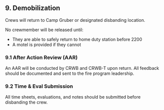 ## 9. Demobilization

Crews will return to Camp Gruber or designated disbanding location.

No crewmember will be released until:
- They are able to safely return to home duty station before 2200
- A motel is provided if they cannot

### 9.1 After Action Review (AAR)

An AAR will be conducted by CRWB and CRWB-T upon return. All feedback should be documented and sent to the fire program leadership.

### 9.2 Time & Eval Submission

All time sheets, evaluations, and notes should be submitted before disbanding the crew.

